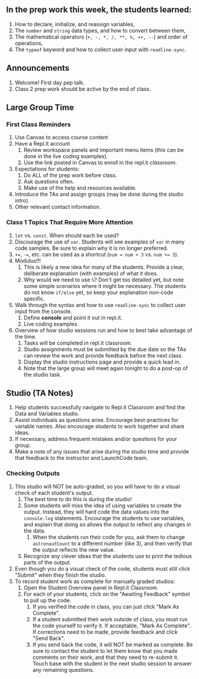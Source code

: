 ## In the prep work this week, the students learned:
1. How to declare, initialize, and reassign variables,
1. The ``number`` and ``string`` data types, and how to convert between them,
1. The mathematical operators (``+, -, *, /, **, %, ++, --``) and order of operations,
1. The ``typeof`` keyword and how to collect user input with ``readline-sync``.

## Announcements
1. Welcome! First day pep talk.
1. Class 2 prep work should be active by the end of class.

## Large Group Time
### First Class Reminders
1. Use Canvas to access course content
1. Have a Repl.it account
   1. Review workspace panels and important menu items (this can be done in the live coding examples).
   1. Use the link posted in Canvas to enroll in the repl.it _classroom_.
1. Expectations for students:
   1. Do ALL of the prep work before class.
   1. Ask questions often.
   1. Make use of the help and resources available.
1. Introduce the TAs and assign groups (may be done during the studio intro).
1. Other relevant contact information.

### Class 1 Topics That Require More Attention 
1. ``let`` vs. ``const``. When should each be used?
1. Discourage the use of ``var``. Students will see examples of ``var`` in many code samples. Be sure to explain why it is no longer preferred.
1. ``+=``, ``-=``, etc. can be used as a shortcut (``num = num + 3`` vs. ``num += 3``).
1. Modulus!!!
   1. This is likely a new idea for many of the students. Provide a clear, deliberate explanation (with examples) of what it does.
   1. Why would we need to use ``%``? Don't get too detailed yet, but note some simple scenarios where it might be necessary. The students do not know ``if/else`` yet, so keep your explanation non-code specific.
1. Walk through the syntax and how to use ``readline-sync`` to collect user input from the console.
   1. Define **console** and point it out in repl.it.
   1. Live coding examples.
1. Overview of how studio sessions run and how to best take advantage of the time.
   1. Tasks will be completed in repl.it classroom.
   1. Studio assignments must be submitted by the due date so the TAs can review the work and provide feedback before the next class.
   1. Display the studio instructions page and provide a quick lead in.
   1. Note that the large group will meet again tonight to do a post-op of the studio task.

## Studio (TA Notes)
1. Help students successfully navigate to Repl.it Classroom and find the Data and Variables studio.
1. Assist individuals as questions arise. Encourage best-practices for variable names. Also encourage students to work together and share ideas.
1. If necessary, address frequent mistakes and/or questions for your group.
1. Make a note of any issues that arise during the studio time and provide that feedback to the instructor and LaunchCode team.

### Checking Outputs
1. This studio will NOT be auto-graded, so you will have to do a visual check of each student's output.
   1. The best time to do this is during the studio!
   1. Some students will miss the idea of using variables to create the output. Instead, they will hard code the data values into the ``console.log`` statements. Encourage the students to use variables, and explain that doing so allows the output to reflect any changes in the data.
      1. When the students run their code for you, ask them to change ``astronautCount`` to a different number (like 3), and then verify that the output reflects the new value.
   1. Recognize any clever ideas that the students use to print the tedious parts of the output.
1. Even though you do a visual check of the code, students must still click "Submit" when they finish the studio.
1. To record student work as complete for manually graded studios:
   1. Open the Student Overview panel in Repl.it Classroom.
   1. For each of your students, click on the "Awaiting Feedback" symbol to pull up the code.
      1. If you verified the code in class, you can just click "Mark As Complete".
      1. If a student submitted their work outside of class, you must run the code yourself to verify it. If acceptable, "Mark As Complete". If corrections need to be made, provide feedback and click "Send Back".
      1. If you send back the code, it will NOT be marked as complete. Be sure to contact the student to let them know that you made comments on their work, and that they need to re-submit it. Touch base with the student in the next studio session to answer any remaining questions.